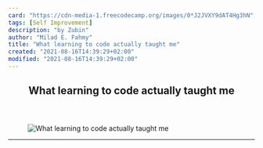 ```yaml
---
card: "https://cdn-media-1.freecodecamp.org/images/0*J2JVXY9dAT4Hg3hN"
tags: [Self Improvement]
description: "by Zubin"
author: "Milad E. Fahmy"
title: "What learning to code actually taught me"
created: "2021-08-16T14:39:29+02:00"
modified: "2021-08-16T14:39:29+02:00"
---
```

<div class="site-wrapper">
<main id="site-main" class="site-main outer">
<div class="inner">
<article class="post-full post tag-self-improvement tag-life-lessons tag-programming tag-technology tag-learning ">
<header class="post-full-header">
<h1 class="post-full-title">What learning to code actually taught me</h1>
</header>
<figure class="post-full-image">
<picture>
<source media="(max-width: 700px)" sizes="1px" srcset="data:image/gif;base64,R0lGODlhAQABAIAAAAAAAP///yH5BAEAAAAALAAAAAABAAEAAAIBRAA7 1w">
<source media="(min-width: 701px)" sizes="(max-width: 800px) 400px,
(max-width: 1170px) 700px,
1400px" srcset="https://cdn-media-1.freecodecamp.org/images/0*J2JVXY9dAT4Hg3hN 300w,
https://cdn-media-1.freecodecamp.org/images/0*J2JVXY9dAT4Hg3hN 600w,
https://cdn-media-1.freecodecamp.org/images/0*J2JVXY9dAT4Hg3hN 1000w,
https://cdn-media-1.freecodecamp.org/images/0*J2JVXY9dAT4Hg3hN 2000w">
<img onerror="this.style.display='none'" src="https://cdn-media-1.freecodecamp.org/images/0*J2JVXY9dAT4Hg3hN" alt="What learning to code actually taught me">
</picture>
</figure>
<section class="post-full-content">
<div class="post-content medium-migrated-article">
</div>
<hr>
</section>
</article>
</div>
</main>
</div>
<!-- Google Tag Manager (noscript) -->
<!-- End Google Tag Manager (noscript) -->
